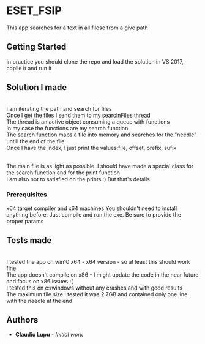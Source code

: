 # ESET_FSIP

This app searches for a text in all filese from a give path

## Getting Started

In practice you should clone the repo and load the solution in VS 2017, copile it and run it

## Solution I made

<br>I am iterating the path and search for files
<br>Once I get the files I send them to my searcInFiles thread
<br>The thread is an active object consuming a queue with functions
<br>In my case the functions are my search function
<br>The search function maps a file into memory and searches for the "needle" untill the end of the file
<br>Once I have the index, I just print the values:file, offset, prefix, sufix

<br>The main file is as light as possible. I should have made a special class for the search function and for the print function
<br>I am also not to satisfied on the prints :) But that's details.

### Prerequisites

x64 target compiler and x64 machines
You shouldn't need to install anything before. Just compile and run the exe. Be sure to provide the proper params

## Tests made

<br>I tested the app on win10 x64 - x64 version - so at least this should work fine
<br>The app doesn't compile on x86 - I might update the code in the near future and focus on x86 issues :(
<br>I tested this on c:/windows without any crashes and with good results
<br>The maximum file size I tested it was 2.7GB and contained only one line with the needle at the end

## Authors

* **Claudiu Lupu** - *Initial work* 

